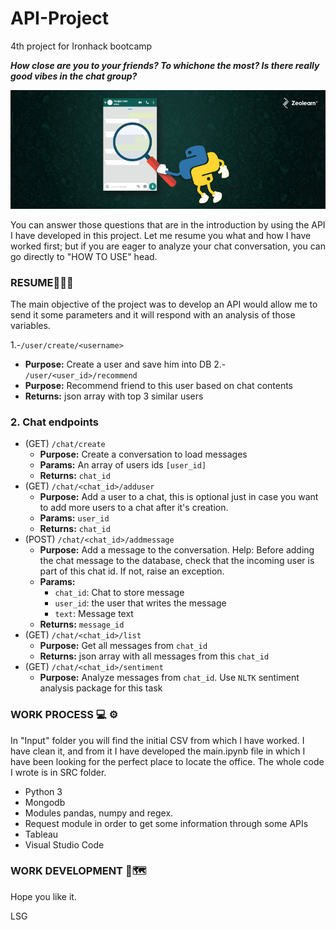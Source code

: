 # API-Project
4th project for Ironhack bootcamp


**_How close are you to your friends? To whichone the most? Is there really good vibes in the chat group?_**

![alt text](INPUT/imagen.jpg)


You can answer those questions that are in the introduction by using the API I have developed in this project. Let me resume you what and how I have worked first; but if you are eager to analyze your chat conversation, you can go directly to "HOW TO USE" head.

### RESUME👨🏻‍💻
The main objective of the project was to develop an API would allow me to send it some parameters and it will respond with an analysis of those variables.

  1.-`/user/create/<username>`
  - **Purpose:** Create a user and save him into DB
  2.- `/user/<user_id>/recommend`
  - **Purpose:** Recommend friend to this user based on chat contents
  - **Returns:** json array with top 3 similar users
### 2. Chat endpoints
- (GET) `/chat/create`
  - **Purpose:** Create a conversation to load messages
  - **Params:** An array of users ids `[user_id]`
  - **Returns:** `chat_id`
- (GET) `/chat/<chat_id>/adduser`
  - **Purpose:** Add a user to a chat, this is optional just in case you want to add more users to a chat after it's creation.
  - **Params:** `user_id`
  - **Returns:** `chat_id`
- (POST) `/chat/<chat_id>/addmessage`
  - **Purpose:** Add a message to the conversation. Help: Before adding the chat message to the database, check that the incoming user is part of this chat id. If not, raise an exception.
  - **Params:**
    - `chat_id`: Chat to store message
    - `user_id`: the user that writes the message
    - `text`: Message text
  - **Returns:** `message_id`
- (GET) `/chat/<chat_id>/list`
  - **Purpose:** Get all messages from `chat_id`
  - **Returns:** json array with all messages from this `chat_id`
- (GET) `/chat/<chat_id>/sentiment`
  - **Purpose:** Analyze messages from `chat_id`. Use `NLTK` sentiment analysis package for this task



### WORK PROCESS 💻 ⚙️

In "Input" folder you will find the initial CSV from which I have worked.
I have clean it, and from it I have developed the main.ipynb file in which I have been looking for the perfect place to locate the office.
The whole code I wrote is in SRC folder.

  - Python 3 
  - Mongodb
  - Modules pandas, numpy and regex. 
  - Request module in order to get some information through some APIs
  - Tableau
  - Visual Studio Code


### WORK DEVELOPMENT 👾🗺











Hope you like it.

LSG
